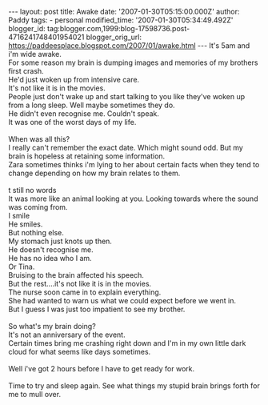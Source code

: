 \-\-- layout: post title: Awake date: \'2007-01-30T05:15:00.000Z\'
author: Paddy tags: - personal modified\_time:
\'2007-01-30T05:34:49.492Z\' blogger\_id:
tag:blogger.com,1999:blog-17598736.post-4716241748401954021
blogger\_orig\_url: https://paddeesplace.blogspot.com/2007/01/awake.html
\-\-- It\'s 5am and i\'m wide awake.\
For some reason my brain is dumping images and memories of my brothers
first crash.\
He\'d just woken up from intensive care.\
It\'s not like it is in the movies.\
People just don\'t wake up and start talking to you like they\'ve woken
up from a long sleep. Well maybe sometimes they do.\
He didn\'t even recognise me. Couldn\'t speak.\
It was one of the worst days of my life.\
\
When was all this?\
I really can\'t remember the exact date. Which might sound odd. But my
brain is hopeless at retaining some information.\
Zara sometimes thinks i\'m lying to her about certain facts when they
tend to change depending on how my brain relates to them.\
\
t still no words\
It was more like an animal looking at you. Looking towards where the
sound was coming from.\
I smile\
He smiles.\
But nothing else.\
My stomach just knots up then.\
He doesn\'t recognise me.\
He has no idea who I am.\
Or Tina.\
Bruising to the brain affected his speech.\
But the rest\....it\'s not like it is in the movies.\
The nurse soon came in to explain everything.\
She had wanted to warn us what we could expect before we went in.\
But I guess I was just too impatient to see my brother.\
\
So what\'s my brain doing?\
It\'s not an anniversary of the event.\
Certain times bring me crashing right down and I\'m in my own little
dark cloud for what seems like days sometimes.\
\
Well i\'ve got 2 hours before I have to get ready for work.\
\
Time to try and sleep again. See what things my stupid brain brings
forth for me to mull over.
